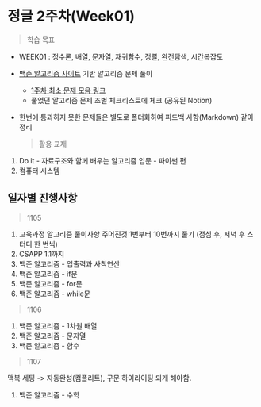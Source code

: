 # 정글 2주차(Week01)

> 학습 목표

- WEEK01 : 정수론, 배열, 문자열, 재귀함수, 정렬, 완전탐색, 시간복잡도
- [백준 알고리즘 사이트]("https://www.acmicpc.net/") 기반 알고리즘 문제 풀이
  - [1주차 최소 문제 모음 링크]("https://docs.google.com/spreadsheets/d/1LEDEccufeM4kIKq_VaWZF6KihAP_SUxYXY3_AaV5HM4/edit#gid=0")
  - 풀었던 알고리즘 문제 조별 체크리스트에 체크 (공유된 Notion)
- 한번에 통과하지 못한 문제들은 별도로 폴더화하여 피드백 사항(Markdown) 같이 정리

  > 활용 교재

1. Do it - 자료구조와 함께 배우는 알고리즘 입문 - 파이썬 편
2. 컴퓨터 시스템

## 일자별 진행사항

> 1105

1. 교육과정 알고리즘 풀이사항 주어진것 1번부터 10번까지 풀기 (점심 후, 저녁 후 스터디 한 번씩)
2. CSAPP 1.1까지
3. 백준 알고리즘 - 입출력과 사칙연산
4. 백준 알고리즘 - if문
5. 백준 알고리즘 - for문
6. 백준 알고리즘 - while문

> 1106

1. 백준 알고리즘 - 1차원 배열
2. 백준 알고리즘 - 문자열
3. 백준 알고리즘 - 함수

> 1107

맥북 세팅 -> 자동완성(컴플리트), 구문 하이라이팅 되게 해야함.
1. 백준 알고리즘 - 수학
